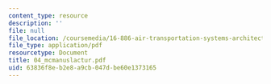 ```yaml
---
content_type: resource
description: ''
file: null
file_location: /coursemedia/16-886-air-transportation-systems-architecting-spring-2004/63836f8eb2e8a9cb047dbe60e1373165_04_mcmanuslactur.pdf
file_type: application/pdf
resourcetype: Document
title: 04_mcmanuslactur.pdf
uid: 63836f8e-b2e8-a9cb-047d-be60e1373165
---
```

